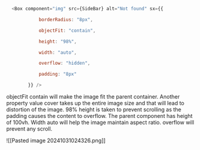 ```js
  <Box component="img" src={SideBar} alt="Not found" sx={{

            borderRadius: "8px",

            objectFit: "contain",

            height: "98%",

            width: "auto",

            overflow: "hidden",

            padding: "8px"

        }} />
```

objectFit contain will make the image fit the parent container. Another property value cover takes up the entire image size and that will lead to distortion of the image.
98% height is taken to prevent scrolling as the padding causes the content to overflow. The parent component has height of 100vh.
Width auto will help the image maintain aspect ratio.
overflow will prevent any scroll.

![[Pasted image 20241031024326.png]]